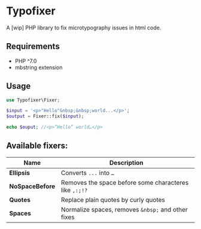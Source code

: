 # Typofixer

A [wip] PHP library to fix microtypography issues in html code.

## Requirements

* PHP ^7.0
* mbstring extension

## Usage

```php
use Typofixer\Fixer;

$input = '<p>"Hello"&nbsp;&nbsp;world...</p>';
$output = Fixer::fix($input);

echo $ouput; //<p>“Hello” world…</p>
```

## Available fixers:

Name | Description
-----|-------------
**Ellipsis** | Converts `...` into `…`
**NoSpaceBefore** | Removes the space before some characteres like `,:;!?`
**Quotes** | Replace plain quotes by curly quotes
**Spaces** | Normalize spaces, removes `&nbsp;` and other fixes
